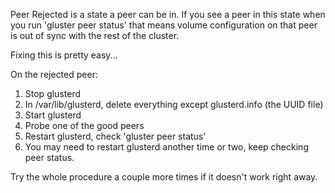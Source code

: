 Peer Rejected is a state a peer can be in. If you see a peer in this
state when you run 'gluster peer status' that means volume configuration
on that peer is out of sync with the rest of the cluster.

Fixing this is pretty easy...

On the rejected peer:

1.  Stop glusterd
2.  In /var/lib/glusterd, delete everything except glusterd.info (the
    UUID file)
3.  Start glusterd
4.  Probe one of the good peers
5.  Restart glusterd, check 'gluster peer status'
6.  You may need to restart glusterd another time or two, keep checking
    peer status.

Try the whole procedure a couple more times if it doesn't work right
away.